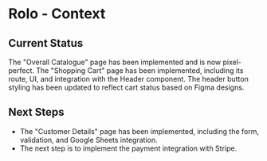 # Rolo - Context

## Current Status
The "Overall Catalogue" page has been implemented and is now pixel-perfect.
The "Shopping Cart" page has been implemented, including its route, UI, and integration with the Header component.
The header button styling has been updated to reflect cart status based on Figma designs.

## Next Steps
- The "Customer Details" page has been implemented, including the form, validation, and Google Sheets integration.
- The next step is to implement the payment integration with Stripe.